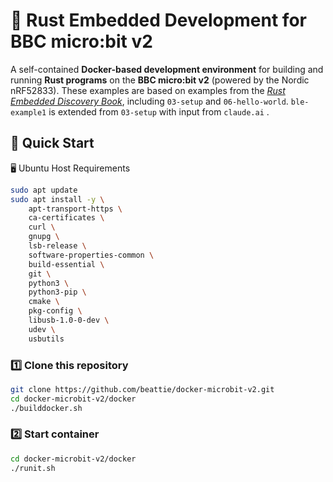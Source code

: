 # 🦀 Rust Embedded Development for BBC micro:bit v2

A self-contained **Docker-based development environment** for building and running **Rust programs** on the **BBC micro:bit v2** (powered by the Nordic nRF52833).  These examples are based on examples from the [_Rust Embedded Discovery Book_](https://rust-embedded.github.io/discovery/microbit/index.html), including `03-setup` and `06-hello-world`.
`ble-example1` is extended from `03-setup` with input from `claude.ai` .

## 🐳 Quick Start
🖥️ Ubuntu Host Requirements
```bash
sudo apt update
sudo apt install -y \
    apt-transport-https \
    ca-certificates \
    curl \
    gnupg \
    lsb-release \
    software-properties-common \
    build-essential \
    git \
    python3 \
    python3-pip \
    cmake \
    pkg-config \
    libusb-1.0-0-dev \
    udev \
    usbutils
```
### 1️⃣ Clone this repository
```bash
git clone https://github.com/beattie/docker-microbit-v2.git
cd docker-microbit-v2/docker
./builddocker.sh
```
### 2️⃣ Start container
```bash
cd docker-microbit-v2/docker
./runit.sh
```
